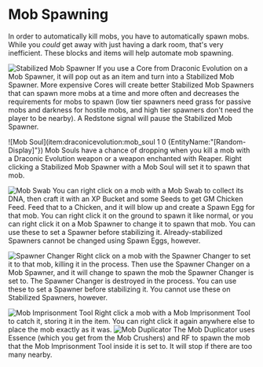 # Mob Spawning

In order to automatically kill mobs, you have to automatically spawn mobs. While you *could* get away with just having a dark room, that's very inefficient. These blocks and items will help automate mob spawning.

![Stabilized Mob Spawner](item:draconicevolution:draconic_spawner)
If you use a Core from Draconic Evolution on a Mob Spawner, it will pop out as an item and turn into a Stabilized Mob Spawner.
More expensive Cores will create better Stabilized Mob Spawners that can spawn more mobs at a time and more often and decreases the requirements for mobs to spawn (low tier spawners need grass for passive mobs and darkness for hostile mobs, and high tier spawners don't need the player to be nearby).
A Redstone signal will pause the Stabilized Mob Spawner.

![Mob Soul](item:draconicevolution:mob_soul 1 0 {EntityName:"[Random-Display]"})
Mob Souls have a chance of dropping when you kill a mob with a Draconic Evolution weapon or a weapon enchanted with Reaper.
Right clicking a Stabilized Mob Spawner with a Mob Soul will set it to spawn that mob.

![Mob Swab](item:mob\_grinding\_utils:mob\_swab)
You can right click on a mob with a Mob Swab to collect its DNA, then craft it with an XP Bucket and some Seeds to get GM Chicken Feed. Feed that to a Chicken, and it will blow up and create a Spawn Egg for that mob. You can right click it on the ground to spawn it like normal, or you can right click it on a Mob Spawner to change it to spawn that mob.
You can use these to set a Spawner before stabilizing it. Already-stabilized Spawners cannot be changed using Spawn Eggs, however.

![Spawner Changer](item:actuallyadditions:item\_spawner\_changer)
Right click on a mob with the Spawner Changer to set it to that mob, killing it in the process. Then use the Spawner Changer on a Mob Spawner, and it will change to spawn the mob the Spawner Changer is set to. The Spawner Changer is destroyed in the process.
You can use these to set a Spawner before stabilizing it. You cannot use these on Stabilized Spawners, however.

![Mob Imprisonment Tool](item:industrialforegoing:mob\_imprisonment\_tool)
Right click a mob with a Mob Imprisonment Tool to catch it, storing it in the item. You can right click it again anywhere else to place the mob exactly as it was.
![Mob Duplicator](item:industrialforegoing:mob_duplicator)
The Mob Duplicator uses Essence (which you get from the Mob Crushers) and RF to spawn the mob that the Mob Imprisonment Tool inside it is set to. It will stop if there are too many nearby.
